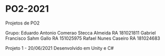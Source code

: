# PO2-2021
Projetos de PO2

Grupo:
Eduardo Antonio Comerao Stecca Almeida RA 181021811
Gabriel Francisco Sahm Gallo RA 151025975
Rafael Nunes Caseiro RA 181024683

Projeto 1 - 20/06/2021
Desenvolvido em Unity e C#
